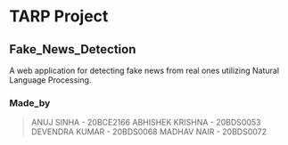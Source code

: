 # TARP Project

## Fake_News_Detection

A web application for detecting fake news from real ones utilizing Natural Language Processing.

### Made_by

> ANUJ SINHA - 20BCE2166
> ABHISHEK KRISHNA - 20BDS0053
> DEVENDRA KUMAR - 20BDS0068
> MADHAV NAIR - 20BDS0072
